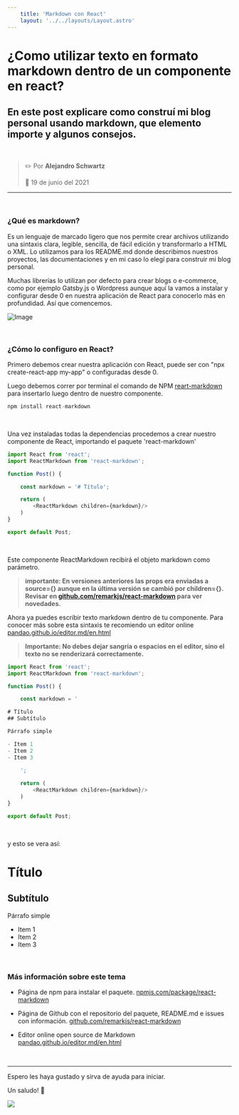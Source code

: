 ```yaml
---
    title: 'Markdown con React'
    layout: '../../layouts/Layout.astro'
---
```



# ¿Como utilizar texto en formato markdown dentro de un componente en react?
## En este post explicare como construí mi blog personal usando markdown, que elemento importe y algunos consejos.


&nbsp;

> ✏️ Por **Alejandro Schwartz**  
>
> 📅 19 de junio del 2021

---


&nbsp;

### ¿Qué es markdown?
Es un lenguaje de marcado ligero que nos permite crear archivos utilizando una sintaxis clara, legible, sencilla, de fácil edición y transformarlo a HTML o XML. Lo utilizamos para los README.md donde describimos nuestros proyectos, las documentaciones y en mi caso lo elegí para construir mi blog personal. 

Muchas librerías lo utilizan por defecto para crear blogs o e-commerce, como por ejemplo Gatsby.js o Wordpress aunque aquí la vamos a instalar y configurar desde 0 en nuestra aplicación de React para conocerlo más en profundidad. Así que comencemos.

![Image](https://i.imgur.com/hhOQxED.png)


&nbsp;

### ¿Cómo lo configuro en React?
Primero debemos crear nuestra aplicación con React, puede ser con "npx create-react-app my-app" o configuradas desde 0.

Luego debemos correr por terminal el comando de NPM [reart-markdown](https://www.npmjs.com/package/react-markdown) para insertarlo luego dentro de nuestro componente. 

~~~js
npm install react-markdown
~~~


&nbsp;

Una vez instaladas todas la dependencias procedemos a crear nuestro componente de React, importando el paquete 'react-markdown'

~~~js    
import React from 'react';
import ReactMarkdown from 'react-markdown';

function Post() {

    const markdown = '# Título';

    return (
        <ReactMarkdown children={markdown}/>
    )
}

export default Post;
~~~


&nbsp;

Este componente ReactMarkdown recibirá el objeto markdown como parámetro. 

> **importante: En versiones anteriores las props era enviadas a source={} aunque en la última versión se cambió por children={}. Revisar en [github.com/remarkjs/react-markdown](https://github.com/remarkjs/react-markdown#readme) para ver novedades.**

Ahora ya puedes escribir texto markdown dentro de tu componente. Para conocer más sobre esta sintaxis te recomiendo un editor online [pandao.github.io/editor.md/en.html](https://pandao.github.io/editor.md/en.html)

> **Importante: No debes dejar sangría o espacios en el editor, sino el texto no se renderizará correctamente.** 

~~~js
import React from 'react';
import ReactMarkdown from 'react-markdown';

function Post() {

    const markdown = ' 

# Título
## Subtítulo

Párrafo simple

- Item 1
- Item 2
- Item 3
    
    ';

    return (
        <ReactMarkdown children={markdown}/>
    )
}

export default Post;
~~~


&nbsp;

y esto se vera así:

# Título
## Subtítulo

Párrafo simple

- Item 1
- Item 2
- Item 3



&nbsp;

### Más información sobre este tema

- Página de npm para instalar el paquete. [npmjs.com/package/react-markdown](https://www.npmjs.com/package/react-markdown)

- Página de Github con el repositorio del paquete, README.md e issues con información. [github.com/remarkjs/react-markdown](https://github.com/remarkjs/react-markdown)

- Editor online open source de Markdown [pandao.github.io/editor.md/en.html](https://pandao.github.io/editor.md/en.html)



&nbsp;

---

Espero les haya gustado y sirva de ayuda para iniciar. 

Un saludo! 👋

![](https://i.imgur.com/cAWorTxs.jpg)